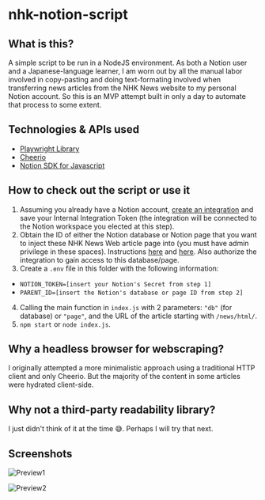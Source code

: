 # nhk-notion-script
## What is this?
A simple script to be run in a NodeJS environment. As both a Notion user and a Japanese-language learner, I am worn out by all the manual labor involved in copy-pasting and doing text-formating involved when transferring news articles from the NHK News website to my personal Notion account. So this is an MVP attempt built in only a day to automate that process to some extent.

## Technologies & APIs used
- [Playwright Library](https://playwright.dev/docs/library)
- [Cheerio](https://cheerio.js.org/)
- [Notion SDK for Javascript](https://developers.notion.com/)

## How to check out the script or use it
1. Assuming you already have a Notion account, [create an integration](https://www.notion.so/my-integrations) and save your Internal Integration Token (the integration will be connected to the Notion workspace you elected at this step).
2. Obtain the ID of either the Notion database or Notion page that you want to inject these NHK News Web article page into (you must have admin privilege in these spaces). Instructions [here](https://developers.notion.com/docs/working-with-page-content#creating-a-page-with-content) and [here](https://developers.notion.com/docs/working-with-databases#adding-pages-to-a-database). Also authorize the integration to gain access to this database/page.
3. Create a `.env` file in this folder with the following information:
- `NOTION_TOKEN=[insert your Notion's Secret from step 1]`
- `PARENT_ID=[insert the Notion's database or page ID from step 2]`
4. Calling the main function in `index.js` with 2 parameters: `"db"` (for database) or `"page"`, and the URL of the article starting with `/news/html/`.
5. `npm start` or `node index.js`.

## Why a headless browser for webscraping?
I originally attempted a more minimalistic approach using a traditional HTTP client and only Cheerio. But the majority of the content in some articles were hydrated client-side.

## Why not a third-party readability library?
I just didn't think of it at the time 😅. Perhaps I will try that next.

## Screenshots
![Preview1](https://i.imgur.com/y1K5um4.png)

![Preview2](https://i.imgur.com/ZKGaSKz.png)
